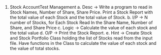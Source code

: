 1. Stock AccountTest Management
a. Desc -> Write a program to read in Stock Names, Number of Share, Share Price.
Print a Stock Report with the total value of each Stock and the total value of
Stock.
b. I/P -> N number of Stocks, for Each Stock Read In the Share Name, Number of
Share, and Share Price
c. Logic -> Calculate the value of each stock and the total value
d. O/P -> Print the Stock Report.
e. Hint -> Create Stock and Stock Portfolio Class holding the list of Stocks read
from the input file. Have functions in the Class to calculate the value of each
stock and the value of total stocks.
